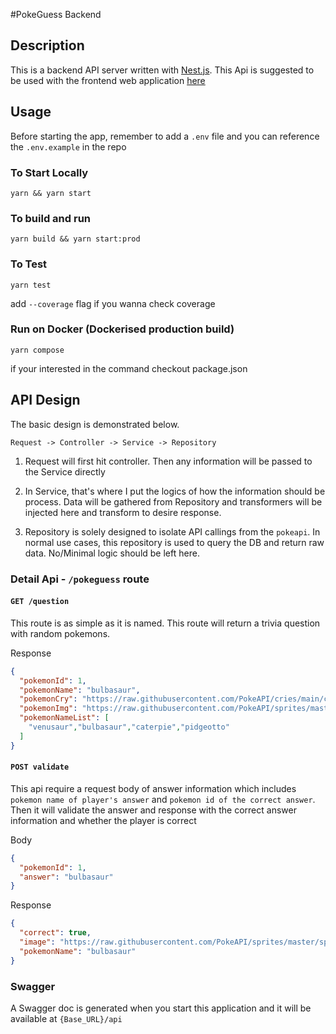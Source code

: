 #PokeGuess Backend

## Description

This is a backend API server written with [Nest.js](https://nestjs.com/). This Api is suggested to be used with the frontend web application [here](https://github.com/SamOr1014/pokeGuess-frontend)

## Usage

Before starting the app, remember to add a `.env` file and you can reference the `.env.example` in the repo

### To Start Locally

`yarn && yarn start`

### To build and run

`yarn build && yarn start:prod`

### To Test

`yarn test`

add `--coverage` flag if you wanna check coverage

### Run on Docker (Dockerised production build)

`yarn compose`

if your interested in the command checkout package.json

## API Design

The basic design is demonstrated below.

```
Request -> Controller -> Service -> Repository
```

1. Request will first hit controller. Then any information will be passed to the Service directly

2. In Service, that's where I put the logics of how the information should be process. Data will be gathered from Repository and transformers will be injected here and transform to desire response.

3. Repository is solely designed to isolate API callings from the `pokeapi`. In normal use cases, this repository is used to query the DB and return raw data. No/Minimal logic should be left here.

### Detail Api - `/pokeguess` route

#### `GET /question`

This route is as simple as it is named. This route will return a trivia question with random pokemons.

Response

```JSON
{
  "pokemonId": 1,
  "pokemonName": "bulbasaur",
  "pokemonCry": "https://raw.githubusercontent.com/PokeAPI/cries/main/cries/pokemon/latest/1.ogg",
  "pokemonImg": "https://raw.githubusercontent.com/PokeAPI/sprites/master/sprites/pokemon/1.png",
  "pokemonNameList": [
    "venusaur","bulbasaur","caterpie","pidgeotto"
  ]
}
```

#### `POST validate`

This api require a request body of answer information which includes `pokemon name of player's answer` and `pokemon id of the correct answer`. Then it will validate the answer and response with the correct answer information and whether the player is correct

Body

```JSON
{
  "pokemonId": 1,
  "answer": "bulbasaur"
}
```

Response

```JSON
{
  "correct": true,
  "image": "https://raw.githubusercontent.com/PokeAPI/sprites/master/sprites/pokemon/1.png",
  "pokemonName": "bulbasaur"
}
```

### Swagger

A Swagger doc is generated when you start this application and it will be available at `{Base_URL}/api`
